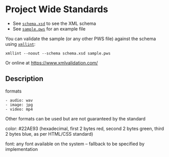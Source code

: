 Project Wide Standards
======================

- See [`schema.xsd`](schema.xsd) to see the XML schema
- See [`sample.pws`](sample.pws) for an example file

You can validate the sample (or any other PWS file) against the schema using [`xmllint`](http://xmlsoft.org/xmllint.html):

	xmllint --noout --schema schema.xsd sample.pws

Or online at https://www.xmlvalidation.com/

Description
-----------

formats

	- audio: wav
	- image: jpg
	- video: mp4

Other formats can be used but are not guaranteed by the standard

color:   #22AE93   (hexadecimal, first 2 bytes red, second 2 bytes green, third 2 bytes blue, as per HTML/CSS standard)

font:	any font available on the system – fallback to be specified by implementation
